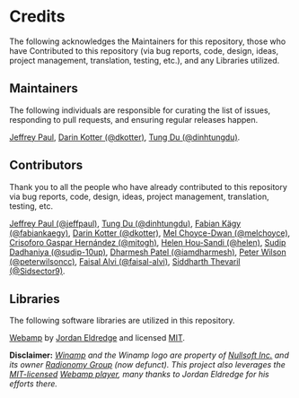 # Credits

The following acknowledges the Maintainers for this repository, those who have Contributed to this repository (via bug reports, code, design, ideas, project management, translation, testing, etc.), and any Libraries utilized.

## Maintainers

The following individuals are responsible for curating the list of issues, responding to pull requests, and ensuring regular releases happen.

[Jeffrey Paul](https://github.com/jeffpaul), [Darin Kotter (@dkotter)](https://github.com/dkotter), [Tung Du (@dinhtungdu)](https://github.com/dinhtungdu).

## Contributors

Thank you to all the people who have already contributed to this repository via bug reports, code, design, ideas, project management, translation, testing, etc.

[Jeffrey Paul (@jeffpaul)](https://github.com/jeffpaul), [Tung Du (@dinhtungdu)](https://github.com/dinhtungdu), [Fabian Kägy (@fabiankaegy)](https://github.com/fabiankaegy), [Darin Kotter (@dkotter)](https://github.com/dkotter), [Mel Choyce-Dwan (@melchoyce)](https://github.com/melchoyce), [Crisoforo Gaspar Hernández (@mitogh)](https://github.com/mitogh), [Helen Hou-Sandi (@helen)](https://github.com/helen), [Sudip Dadhaniya (@sudip-10up)](https://github.com/sudip-10up), [Dharmesh Patel (@iamdharmesh)](https://github.com/iamdharmesh), [Peter Wilson (@peterwilsoncc)](https://github.com/peterwilsoncc), [Faisal Alvi (@faisal-alvi)](https://github.com/faisal-alvi), [Siddharth Thevaril (@Sidsector9)](https://github.com/Sidsector9).

## Libraries

The following software libraries are utilized in this repository.

[Webamp](https://github.com/captbaritone/webamp) by [Jordan Eldredge](https://github.com/captbaritone) and licensed [MIT](https://github.com/captbaritone/webamp/blob/master/LICENSE.txt).

**Disclaimer:** _[Winamp](https://en.wikipedia.org/wiki/Winamp) and the Winamp logo are property of [Nullsoft Inc.](https://en.wikipedia.org/wiki/Nullsoft) and its owner [Radionomy Group](https://en.wikipedia.org/wiki/Radionomy) (now defunct).  This project also leverages the [MIT-licensed](https://github.com/captbaritone/webamp/blob/master/LICENSE.txt) [Webamp player](https://webamp.org/), many thanks to  Jordan Eldredge for his efforts there._
